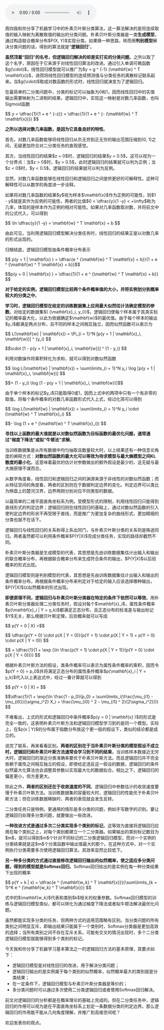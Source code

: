 <audio title="10 机器学习 _ 衍化至繁：逻辑回归" src="https://static001.geekbang.org/resource/audio/91/c8/91ac5e7a8fa259d498160fec8c1c68c8.mp3" controls="controls"></audio> 
<p>周四我和你分享了机器学习中的朴素贝叶斯分类算法，这一算法解决的是将连续取值的输入映射为离散取值的输出的分类问题。朴素贝叶斯分类器是一类<strong>生成模型</strong>，通过构造联合概率分布$P(X, Y)$实现分类。如果换一种思路，转而用<strong>判别模型</strong>解决分类问题的话，得到的算法就是“<strong>逻辑回归</strong>”。</p>
<p><strong>虽然顶着“回归”的名号，但逻辑回归解决的却是实打实的分类问题</strong>。之所以取了这个名字，原因在于它来源于对线性回归算法的改进。通过引入单调可微函数$g(\cdot)$，线性回归模型就可以推广为$y = g ^ {-1} (\mathbf{w} ^ T \mathbf{x})$，进而将线性回归模型的连续预测值与分类任务的离散标记联系起来。当$g(\cdot)$取成对数函数的形式时，线性回归就演变为了逻辑回归。</p>
<!-- [[[read_end]]] -->
<p>在最简单的二分类问题中，分类的标记可以抽象为0和1，因而线性回归中的实值输出需要映射为二进制的结果。逻辑回归中，实现这一映射是对数几率函数，也叫Sigmoid函数</p>
<p> $$ y = \dfrac{1}{1 + e ^ {-z}} = \dfrac{1}{1 + e ^ {- (\mathbf{w} ^ T \mathbf{x})}} $$ </p>
<p><strong>之所以选择对数几率函数，是因为它具备良好的特性</strong>。</p>
<p>首先，对数几率函数能够将线性回归从负无穷到正无穷的输出范围压缩到(0, 1)之间，无疑更加符合对二分类任务的直观感觉。</p>
<p>其次，当线性回归的结果$z = 0$时，逻辑回归的结果$y = 0.5$，这可以视为一个分界点：当$z &gt; 0$时，$y &gt; 0.5$，此时逻辑回归的结果就可以判为正例；当$z &lt; 0$时，$y &lt; 0.5$，逻辑回归的结果就可以判为反例。</p>
<p>显然，对数几率函数能够在线性回归和逻辑回归之间提供更好的可解释性。这种可解释性可以从数学的角度进一步诠释。</p>
<p>如果将对数几率函数的结果$y$视为样本$\mathbf{x}$作为正例的可能性，则$1 - y$就是其作为反例的可能性，两者的比值$0 &lt; \dfrac{y}{1 -y} &lt; +\infty$称为几率，体现的是样本作为正例的相对可能性。如果对几率函数取对数，并将前文中的公式代入，可以得到 </p>
<p>$$ \ln \dfrac{y}{1 -y} = \mathbf{w} ^ T \mathbf{x} + b $$</p>
<p>由此可见，当利用逻辑回归模型解决分类任务时，线性回归的结果正是以对数几率的形式出现的。</p>
<p>归根结底，逻辑回归模型由条件概率分布表示 </p>
<p>$$ p(y = 1 | \mathbf{x} ) = \dfrac{e ^ {\mathbf{w} ^ T \mathbf{x} + b}}{1 + e ^ {\mathbf{w} ^ T \mathbf{x} + b}}$$</p>
<p>$$p(y = 0 | \mathbf{x} ) = \dfrac{1}{1 + e ^ {\mathbf{w} ^ T \mathbf{x} + b}} $$</p>
<p><strong>对于给定的实例，逻辑回归模型比较两个条件概率值的大小，并将实例划分到概率较大的分类之中</strong>。</p>
<p><strong>学习时，逻辑回归模型在给定的训练数据集上应用最大似然估计法确定模型的参数</strong>。对给定的数据集${ (\mathbf{x}_i, y_i)}$，逻辑回归使每个样本属于其真实标记的概率最大化，以此为依据确定$\mathbf{w}$的最优值。由于每个样本的输出$y_i$都满足两点分布，且不同的样本之间相互独立，因而似然函数可以表示为</p>
<p>$$ L(\mathbf{w} | \mathbf{x}) = \Pi_{i = 1}^N [p(y = 1 | \mathbf{x}_i, \mathbf{w})] ^ {y_i} $$</p>
<p>$$\cdot [1 - p(y = 1 | \mathbf{x}_i, \mathbf{w})] ^ {1 - y_i} $$ </p>
<p>利用对数操作将乘积转化为求和，就可以得到对数似然函数</p>
<p> $$ \log L(\mathbf{w} | \mathbf{x}) = \sum\limits_{i = 1}^N y_i \log [p(y = 1 | \mathbf{x}_i, \mathbf{w})] $$</p>
<p>$$+ (1 - y_i) \log [1 - p(y = 1 | \mathbf{x}_i, \mathbf{w})]$$ </p>
<p>由于单个样本的标记$y_i$只能取得0或1，因而上式中的两项中只有一个有非零的取值。将每个条件概率的对数几率函数形式代入上式，经过化简可以得到</p>
<p>$$ \log L(\mathbf{w} | \mathbf{x}) = \sum\limits_{i = 1}^N y_i \cdot (\mathbf{w} ^ T \mathbf{x}_i) $$</p>
<p>$$- \log (1 + e ^ {\mathbf{w} ^ T \mathbf{x}_i}) $$ </p>
<p><strong>寻找以上函数的最大值就是以对数似然函数为目标函数的最优化问题，通常通过“梯度下降法”或拟“牛顿法”求解</strong>。</p>
<p>当训练数据集是从所有数据中均匀抽取且数量较大时，以上结果还有一种信息论角度的阐释方式：<strong>对数似然函数的最大化可以等效为待求模型与最大熵模型之间KL散度的最小化</strong>。这意味着最优的估计对参数做出的额外假设是最少的，这无疑与最大熵原理不谋而合。</p>
<p>从数学角度看，线性回归和逻辑回归之间的渊源来源于非线性的对数似然函数；而从特征空间的角度看，两者的区别则在于数据判定边界的变化。判定边界可以类比为棋盘上的楚河汉界，边界两侧分别对应不同类型的数据。</p>
<p>以最简单的二维平面直角坐标系为例。受模型形式的限制，利用线性回归只能得到直线形式的判定边界；逻辑回归则在线性回归的基础上，通过对数似然函数的引入使判定边界的形状不再受限于直线，而是推广为更加复杂的曲线形式，更加精细的分类也就不在话下。</p>
<p>逻辑回归与线性回归的关系称得上系出同门，与朴素贝叶斯分类的关系则是殊途同归。两者虽然都可以利用条件概率$P(Y|X)$完成分类任务，实现的路径却截然不同。</p>
<p>朴素贝叶斯分类器是生成模型的代表，其思想是先由训练数据集估计出输入和输出的联合概率分布，再根据联合概率分布来生成符合条件的输出，$P(Y|X)$以后验概率的形式出现。</p>
<p>逻辑回归模型则是判别模型的代表，其思想是先由训练数据集估计出输入和输出的条件概率分布，再根据条件概率分布来判定对于给定的输入应该选择哪种输出，$P(Y|X)$以似然概率的形式出现。</p>
<p><strong>即便原理不同，逻辑回归与朴素贝叶斯分类器在特定的条件下依然可以等效</strong>。用朴素贝叶斯分类器处理二分类任务时，假设对每个$\mathbf{x}_i$，属性条件概率$p(\mathbf{x}_i | Y = y_k)$都满足正态分布，且正态分布的标准差与输出标记$Y$无关，那么根据贝叶斯定理，后验概率就可以写成 </p>
<p>$$ p(Y = 0 | X) =$$</p>
<p>$$ \dfrac{p(Y = 0) \cdot p(X | Y = 0)}{p(Y = 1) \cdot p(X | Y = 1) + p(Y = 0) \cdot p(X | Y = 0)} $$ </p>
<p> $$ = \dfrac{1}{1 + \exp (\ln \frac{p(Y = 1) \cdot p(X | Y = 1)}{p(Y = 0) \cdot p(X | Y = 0)})} $$ </p>
<p>根据朴素贝叶斯方法的假设，类条件概率可以表示为属性条件概率的乘积，因而令$p(Y = 0) = p_0$并将满足正态分布的属性条件概率$p(\mathbf{x}_i | Y = y_k)$代入以上表达式中，经过一番计算就可以得到</p>
<p> $$ p(Y = 0 | X) = $$</p>
<p>$$\dfrac{1}{1 + \exp(\ln \frac{1 - p_0}{p_0} + \sum\limits_i(\frac{\mu_{i1} - \mu_{i0}}{\sigma_i^2} X_i + \frac{\mu_{i0} ^ 2 - \mu_{i1} ^ 2}{2\sigma_i^2}))} $$ </p>
<p>不难看出，上式的形式和逻辑回归中条件概率$p(y = 0 | \mathbf{x} )$的形式是完全一致的，这表明朴素贝叶斯方法和逻辑回归模型学习到的是同一个模型。实际上，在$p(x | Y)$的分布属于指数分布族这个更一般的假设下，类似的结论都是成立的。</p>
<p>说完了联系，再来看看区别。<strong>两者的区别在于当朴素贝叶斯分类的模型假设不成立时，逻辑回归和朴素贝叶斯方法通常会学习到不同的结果</strong>。当训练样本数接近无穷大时，逻辑回归的渐近分类准确率要优于朴素贝叶斯方法。而且逻辑回归并不完全依赖于属性之间相互独立的假设，即使给定违反这一假设的数据，逻辑回归的条件似然最大化算法也会调整其参数以实现最大化的数据拟合。相比之下，逻辑回归的偏差更小，但方差更大。</p>
<p>除此之外，<strong>两者的区别还在于收敛速度的不同</strong>。逻辑回归中参数估计的收敛速度要慢于朴素贝叶斯方法。当训练数据集的容量较大时，逻辑回归的性能优于朴素贝叶斯方法；但在训练数据稀缺时，两者的表现就会发生反转。</p>
<p>二分类任务只是特例，更通用的情形是多分类的问题，例如手写数字的识别。要让逻辑回归处理多分类问题，就要做出一些改进。</p>
<p><strong>一种改进方式是通过多次二分类实现多个类别的标记</strong>。这等效为直接将逻辑回归应用在每个类别之上，对每个类别都建立一个二分类器。如果输出的类别标记数目为$m$，就可以得到$m$个针对不同标记的二分类逻辑回归模型，而对一个实例的分类结果就是这$m$个分类函数中输出值最大的那个。在这种方式中，对一个实例执行分类需要多次使用逻辑回归算法，其效率显然比较低下。</p>
<p><strong>另一种多分类的方式通过直接修改逻辑回归输出的似然概率，使之适应多分类问题，得到的模型就是Softmax回归</strong>。Softmax回归给出的是实例在每一种分类结果下出现的概率</p>
<p> $$ p(Y = k | x) = \dfrac{e ^ {\mathbf{w_k} ^ T \mathbf{x}}}{\sum\limits_{k = 1}^K e ^ {\mathbf{w_k} ^ T \mathbf{x}}} $$ </p>
<p>式中的$\mathbf{w_k}$代表和类别$k$相关的权重参数。Softmax回归模型的训练与逻辑回归模型类似，都可以转化为通过梯度下降法或者拟牛顿法解决最优化问题。</p>
<p>虽然都能实现多分类的任务，但两种方式的适用范围略有区别。当分类问题的所有类别之间明显互斥，即输出结果只能属于一个类别时，Softmax分类器是更加高效的选择；当所有类别之间不存在互斥关系，可能有交叉的情况出现时，多个二分类逻辑回归模型就能够得到多个类别的标记。</p>
<p>今天我和你分享了机器学习基本算法之一的逻辑回归方法的基本原理，其要点如下：</p>
<ul>
<li>逻辑回归模型是对线性回归的改进，用于解决分类问题；</li>
<li>逻辑回归输出的是实例属于每个类别的似然概率，似然概率最大的类别就是分类结果；</li>
<li>在一定条件下，逻辑回归模型与朴素贝叶斯分类器是等价的；</li>
<li>多分类问题时可以通过多次使用二分类逻辑回归或者使用Softmax回归解决。</li>
</ul>
<p>前文对逻辑回归的分析都是在概率理论的基础上完成的。但在二分类任务中，逻辑回归的作用可以视为是在平面直角坐标系上划定一条数据分类的判定边界。那么逻辑回归的作用能不能从几何角度理解，并推广到高维空间呢？</p>
<p>欢迎发表你的观点。</p>
<p><img src="https://static001.geekbang.org/resource/image/d8/aa/d81794d22373b75dd79da8655adacdaa.jpg" alt=""></p>
<p></p>
